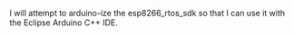 I will attempt to arduino-ize the esp8266_rtos_sdk so that I can use it with the Eclipse Arduino C++ IDE.
